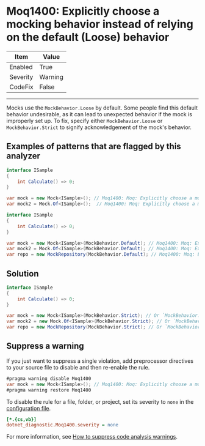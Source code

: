 # Moq1400: Explicitly choose a mocking behavior instead of relying on the default (Loose) behavior

| Item     | Value   |
| -------- | ------- |
| Enabled  | True    |
| Severity | Warning |
| CodeFix  | False   |
---

Mocks use the `MockBehavior.Loose` by default. Some people find this default behavior undesirable, as it can lead to
unexpected behavior if the mock is improperly set up. To fix, specify either `MockBehavior.Loose` or
`MockBehavior.Strict` to signify acknowledgement of the mock's behavior.

## Examples of patterns that are flagged by this analyzer

```csharp
interface ISample
{
    int Calculate() => 0;
}

var mock = new Mock<ISample>(); // Moq1400: Moq: Explicitly choose a mock behavior
var mock2 = Mock.Of<ISample>();  // Moq1400: Moq: Explicitly choose a mock behavior
```

```csharp
interface ISample
{
    int Calculate() => 0;
}

var mock = new Mock<ISample>(MockBehavior.Default); // Moq1400: Moq: Explicitly choose a mock behavior
var mock2 = Mock.Of<ISample>(MockBehavior.Default); // Moq1400: Moq: Explicitly choose a mock behavior
var repo = new MockRepository(MockBehavior.Default); // Moq1400: Moq: Explicitly choose a mock behavior
```

## Solution

```csharp
interface ISample
{
    int Calculate() => 0;
}

var mock = new Mock<ISample>(MockBehavior.Strict); // Or `MockBehavior.Loose`
var mock2 = new Mock.Of<ISample>(MockBehavior.Strict); // Or `MockBehavior.Loose`
var repo = new MockRepository(MockBehavior.Strict); // Or `MockBehavior.Loose`
```

## Suppress a warning

If you just want to suppress a single violation, add preprocessor directives to
your source file to disable and then re-enable the rule.

```csharp
#pragma warning disable Moq1400
var mock = new Mock<ISample>(); // Moq1400: Moq: Explicitly choose a mock behavior
#pragma warning restore Moq1400
```

To disable the rule for a file, folder, or project, set its severity to `none`
in the
[configuration file](https://learn.microsoft.com/en-us/dotnet/fundamentals/code-analysis/configuration-files).

```ini
[*.{cs,vb}]
dotnet_diagnostic.Moq1400.severity = none
```

For more information, see
[How to suppress code analysis warnings](https://learn.microsoft.com/en-us/dotnet/fundamentals/code-analysis/suppress-warnings).
